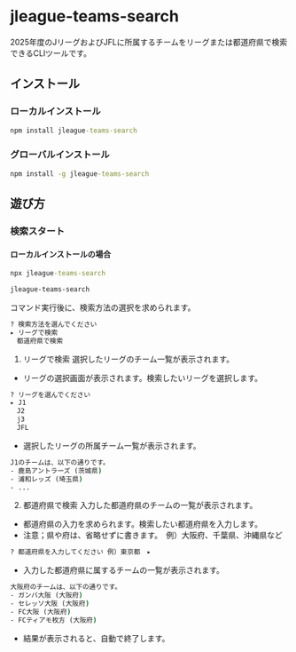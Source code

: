 # jleague-teams-search

2025年度のJリーグおよびJFLに所属するチームをリーグまたは都道府県で検索できるCLIツールです。

## インストール

### ローカルインストール

```cmd
npm install jleague-teams-search
```

### グローバルインストール

```cmd
npm install -g jleague-teams-search
```

## 遊び方

### 検索スタート

#### ローカルインストールの場合

```cmd
npx jleague-teams-search
```

```cmd
jleague-teams-search
```

コマンド実行後に、検索方法の選択を求められます。

```cmd
? 検索方法を選んでください
▸ リーグで検索
　都道府県で検索
```

1. リーグで検索
   選択したリーグのチーム一覧が表示されます。

- リーグの選択画面が表示されます。検索したいリーグを選択します。

```cmd
? リーグを選んでください
▸ J1
　J2
　j3
　JFL
```

- 選択したリーグの所属チーム一覧が表示されます。

```cmd
J1のチームは、以下の通りです。
- 鹿島アントラーズ (茨城県)
- 浦和レッズ (埼玉県)
- ...
```

2. 都道府県で検索
   入力した都道府県のチームの一覧が表示されます。

- 都道府県の入力を求められます。検索したい都道府県を入力します。
- 注意；県や府は、省略せずに書きます。　例）大阪府、千葉県、沖縄県など

```cmd
? 都道府県を入力してください 例）東京都　▸
```

- 入力した都道府県に属するチームの一覧が表示されます。

```cmd
大阪府のチームは、以下の通りです。
- ガンバ大阪 (大阪府)
- セレッソ大阪 (大阪府)
- FC大阪 (大阪府)
- FCティアモ枚方 (大阪府)
```

- 結果が表示されると、自動で終了します。
